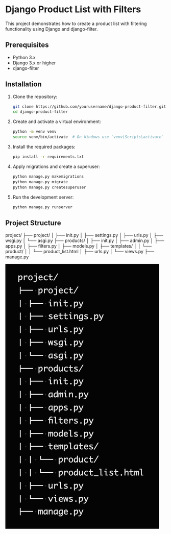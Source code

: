
# Django Product List with Filters

This project demonstrates how to create a product list with filtering functionality using Django and django-filter.

## Prerequisites

- Python 3.x
- Django 3.x or higher
- django-filter

## Installation

1. Clone the repository:
    ```bash
    git clone https://github.com/yourusername/django-product-filter.git
    cd django-product-filter
    ```

2. Create and activate a virtual environment:
    ```bash
    python -m venv venv
    source venv/bin/activate  # On Windows use `venv\Scripts\activate`
    ```

3. Install the required packages:
    ```bash
    pip install -r requirements.txt
    ```

4. Apply migrations and create a superuser:
    ```bash
    python manage.py makemigrations
    python manage.py migrate
    python manage.py createsuperuser
    ```

5. Run the development server:
    ```bash
    python manage.py runserver
    ```

## Project Structure

project/
├── project/
│ ├── init.py
│ ├── settings.py
│ ├── urls.py
│ ├── wsgi.py
│ └── asgi.py
├── products/
│ ├── init.py
│ ├── admin.py
│ ├── apps.py
│ ├── filters.py
│ ├── models.py
│ ├── templates/
│ │ └── product/
│ │ └── product_list.html
│ ├── urls.py
│ └── views.py
├── manage.py

![alt text](image.png)

